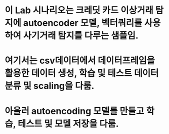 
# 이 Lab 시나리오는 크레딧 카드 이상거래 탐지에 autoencoder 모델, 벡터쿼리를 사용하여 사기거래 탐지를 다루는 샘플임.
# 여기서는 csv데이터에서 데이터프레임을 활용한 데이터 생성, 학습 및 테스트 데이터 분류 및 scaling을 다룸.
# 아울러 autoencoding 모델를 만들고 학습, 테스트 및 모델 저장을 다룸.